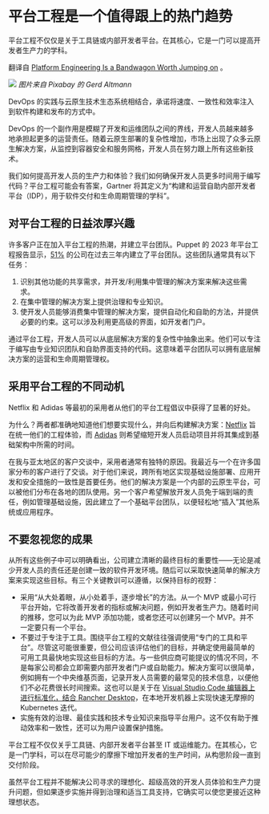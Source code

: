 # 平台工程是一个值得跟上的热门趋势

平台工程不仅仅是关于工具链或内部开发者平台。在其核心，它是一门可以提高开发者生产力的学科。

翻译自 [Platform Engineering Is a Bandwagon Worth Jumping on](https://thenewstack.io/platform-engineering-is-a-bandwagon-worth-jumping-on/) 。

![](https://cdn.thenewstack.io/media/2023/08/a803b7fa-system-825314_1280-1024x723.jpg)
*图片来自 Pixabay 的 Gerd Altmann*

DevOps 的实践与云原生技术生态系统相结合，承诺将速度、一致性和效率注入到软件构建和发布的方式中。

DevOps 的一个副作用是模糊了开发和运维团队之间的界线，开发人员越来越多地承担起更多的运营责任。随着云原生部署的复杂性增加，市场上出现了众多云原生解决方案，从监控到容器安全和服务网格，开发人员在努力跟上所有这些新技术。

我们如何提高开发人员的生产力和体验？我们如何确保开发人员更多时间用于编写代码？平台工程可能会有答案，Gartner 将其定义为“构建和运营自助内部开发者平台（IDP），用于软件交付和生命周期管理的学科”。

## 对平台工程的日益浓厚兴趣

许多客户正在加入平台工程的热潮，并建立平台团队。Puppet 的 2023 年平台工程报告显示，[51%](https://www.puppet.com/resources/state-of-platform-engineering) 的公司在过去三年内建立了平台团队。这些团队通常具有以下任务：

1. 识别其他功能的共享需求，并开发/利用集中管理的解决方案来解决这些需求。
2. 在集中管理的解决方案上提供治理和专业知识。
3. 使开发人员能够消费集中管理的解决方案，提供自动化和自助的方法，并提供必要的约束。这可以涉及利用更高级的界面，如开发者门户。

通过平台工程，开发人员可以从底层解决方案的复杂性中抽象出来。他们可以专注于编写由专业知识团队和自助界面支持的代码。这意味着平台团队可以拥有底层解决方案的运营和生命周期管理权。

## 采用平台工程的不同动机

Netflix 和 Adidas 等最初的采用者从他们的平台工程倡议中获得了显著的好处。

为什么？两者都准确地知道他们想要实现什么，并向后构建解决方案：[Netflix](https://platformengineering.org/talks-library/netflix-platform-console-to-unify-engineering-experience) 旨在统一他们的工程体验，而 [Adidas](https://kubernetes.io/case-studies/adidas/) 则希望缩短开发人员启动项目并将其集成到基础架构中所需的时间。

在我与亚太地区的客户交谈中，采用者通常有独特的原因。我最近与一个在许多国家分布的客户进行了交谈。对于他们来说，跨所有地区实现基础设施部署、应用开发和安全措施的一致性是首要任务。他们的解决方案是一个内部的云原生平台，可以被他们分布在各地的团队使用。另一个客户希望解放开发人员免于端到端的责任，例如管理基础设施，因此建立了一个基础平台团队，以便轻松地“插入”其他系统或应用程序。

## 不要忽视您的成果

从所有这些例子中可以明确看出，公司建立清晰的最终目标的重要性——无论是减少开发人员的责任还是创建一致的软件开发环境。随后可以采取快速简单的解决方案来实现这些目标。有三个关键教训可以遵循，以保持目标的视野：

* 采用“从大处着眼，从小处着手，逐步增长”的方法。从一个 MVP 或最小可行平台开始，它将改善开发者的指标或解决问题，例如开发者生产力。随着时间的推移，您可以为此 MVP 添加功能，或者您还可以创建另一个 MVP。并不一定要只有一个平台。
* 不要过于专注于工具。围绕平台工程的文献往往强调使用“专门的工具和平台”。尽管这可能很重要，但公司应该评估他们的目标，并确定使用最简单的可用工具最快地实现这些目标的方法。与一些供应商可能提议的情况不同，不是每家公司都会立即需要内部开发者门户或自助能力。解决方案可以很简单，例如拥有一个中央维基页面，记录开发人员需要的最常见的技术信息，以便他们不必花费很长时间搜索。这也可以是关于在 [Visual Studio Code 编辑器上进行标准化，结合 Rancher Desktop](https://docs.rancherdesktop.io/how-to-guides/vs-code-remote-containers/)，在本地开发机器上实现快速无摩擦的 Kubernetes 迭代。
* 实施有效的治理、最佳实践和技术专业知识来指导平台用户。这不仅有助于推动效率和一致性，还可以为用户设置保护措施。

平台工程不仅仅关乎工具链、内部开发者平台甚至 IT 或运维能力。在其核心，它是一门学科，可以在尽可能少的摩擦下增加开发者的生产时间，从构思阶段一直到交付阶段。

虽然平台工程并不能解决公司寻求的理想化、超级高效的开发人员体验和生产力提升问题，但如果逐步实施并得到治理和适当工具支持，它确实可以使您更接近这种理想状态。

